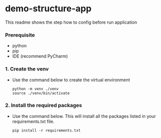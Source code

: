 # demo-structure-app
 This readme shows the step how to config before run application

### Prerequisite 
- python
- pip
- IDE (recommend PyCharm)


### 1. Create the venv
- Use the command below to create the virtual environment 

    ```python -m venv ./venv```</br>
    ```source ./venv/bin/activate```

### 2. Install the required packages
- Use the command below. This will install all the packages listed in your requirements.txt file.

    ```pip install -r requirements.txt```